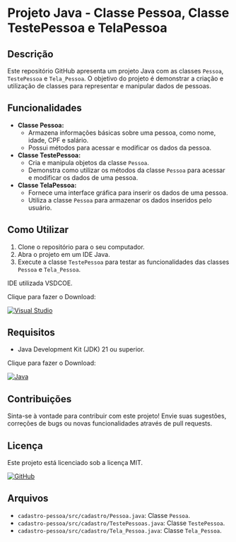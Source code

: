 # Projeto Java - Classe Pessoa, Classe TestePessoa e TelaPessoa

## Descrição

Este repositório GitHub apresenta um projeto Java com as classes `Pessoa`, `TestePessoa` e `Tela_Pessoa`. O objetivo do projeto é demonstrar a criação e utilização de classes para representar e manipular dados de pessoas.

## Funcionalidades

* **Classe Pessoa:**
    * Armazena informações básicas sobre uma pessoa, como nome, idade, CPF e salário.
    * Possui métodos para acessar e modificar os dados da pessoa.
* **Classe TestePessoa:**
    * Cria e manipula objetos da classe `Pessoa`.
    * Demonstra como utilizar os métodos da classe `Pessoa` para acessar e modificar os dados de uma pessoa.
* **Classe TelaPessoa:**
    * Fornece uma interface gráfica para inserir os dados de uma pessoa.
    * Utiliza a classe `Pessoa` para armazenar os dados inseridos pelo usuário.

## Como Utilizar

1. Clone o repositório para o seu computador.
2. Abra o projeto em um IDE Java.
3. Execute a classe `TestePessoa` para testar as funcionalidades das classes `Pessoa` e `Tela_Pessoa`.

IDE utilizada VSDCOE.

Clique para fazer o Download:

[![Visual Studio](https://img.shields.io/badge/Visual%20Studio-5C2D91.svg?style=for-the-badge&logo=visual-studio&logoColor=white)](https://code.visualstudio.com/Download)

## Requisitos

* Java Development Kit (JDK) 21 ou superior.

Clique para fazer o Download:

[![Java](https://img.shields.io/badge/java-%23ED8B00.svg?style=for-the-badge&logo=openjdk&logoColor=white)](`https://www.oracle.com/java/technologies/downloads/#java21)


## Contribuições

Sinta-se à vontade para contribuir com este projeto! Envie suas sugestões, correções de bugs ou novas funcionalidades através de pull requests.

## Licença

Este projeto está licenciado sob a licença MIT.

[![GitHub](https://img.shields.io/badge/github-%23121011.svg?style=for-the-badge&logo=github&logoColor=white)](https://github.com/WellingtonADS)

## Arquivos

* `cadastro-pessoa/src/cadastro/Pessoa.java`: Classe `Pessoa`.
* `cadastro-pessoa/src/cadastro/TestePessoas.java`: Classe `TestePessoa`.
* `cadastro-pessoa/src/cadastro/Tela_Pessoa.java`: Classe `Tela_Pessoa`.
